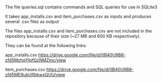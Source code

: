 The file queries.sql contains commands and SQL queries for use in SQLite3

It takes app_installs.csv and item_purchases.csv as inputs
and produces several .csv files as output

The files app_installs.csv and item_purchases.csv are not included in the repository
because of their size (~27 MB and 600 KB respectively).

They can be found at the following links:

app_installs.csv
https://drive.google.com/file/d/0B40U9B8-zfd5MzhqYlpfQzNMZmc/view

item_purchases.csv
https://drive.google.com/file/d/0B40U9B8-zfd5ME9ubUlfbkwxQUU/view